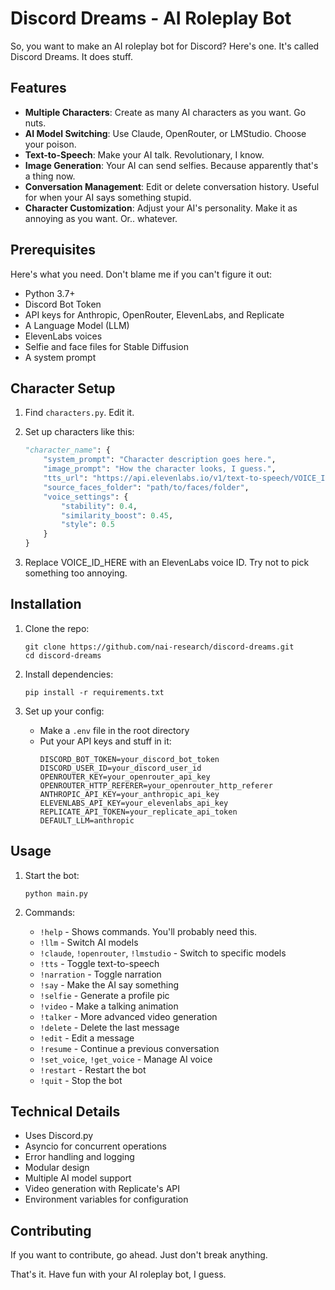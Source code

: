 # Discord Dreams - AI Roleplay Bot

So, you want to make an AI roleplay bot for Discord? Here's one. It's called Discord Dreams. It does stuff.

## Features

- **Multiple Characters**: Create as many AI characters as you want. Go nuts.
- **AI Model Switching**: Use Claude, OpenRouter, or LMStudio. Choose your poison.
- **Text-to-Speech**: Make your AI talk. Revolutionary, I know.
- **Image Generation**: Your AI can send selfies. Because apparently that's a thing now.
- **Conversation Management**: Edit or delete conversation history. Useful for when your AI says something stupid.
- **Character Customization**: Adjust your AI's personality. Make it as annoying as you want.  Or.. whatever.

## Prerequisites

Here's what you need. Don't blame me if you can't figure it out:

- Python 3.7+
- Discord Bot Token
- API keys for Anthropic, OpenRouter, ElevenLabs, and Replicate
- A Language Model (LLM)
- ElevenLabs voices
- Selfie and face files for Stable Diffusion
- A system prompt

## Character Setup

1. Find `characters.py`. Edit it.
2. Set up characters like this:

   ```python
   "character_name": {
       "system_prompt": "Character description goes here.",
       "image_prompt": "How the character looks, I guess.",
       "tts_url": "https://api.elevenlabs.io/v1/text-to-speech/VOICE_ID_HERE",
       "source_faces_folder": "path/to/faces/folder",
       "voice_settings": {
           "stability": 0.4,
           "similarity_boost": 0.45,
           "style": 0.5
       }
   }
   ```

3. Replace VOICE_ID_HERE with an ElevenLabs voice ID. Try not to pick something too annoying.

## Installation

1. Clone the repo:
   ```
   git clone https://github.com/nai-research/discord-dreams.git
   cd discord-dreams
   ```

2. Install dependencies:
   ```
   pip install -r requirements.txt
   ```

3. Set up your config:
   - Make a `.env` file in the root directory
   - Put your API keys and stuff in it:
     ```
     DISCORD_BOT_TOKEN=your_discord_bot_token
     DISCORD_USER_ID=your_discord_user_id
     OPENROUTER_KEY=your_openrouter_api_key
     OPENROUTER_HTTP_REFERER=your_openrouter_http_referer
     ANTHROPIC_API_KEY=your_anthropic_api_key
     ELEVENLABS_API_KEY=your_elevenlabs_api_key
     REPLICATE_API_TOKEN=your_replicate_api_token
     DEFAULT_LLM=anthropic
     ```

## Usage

1. Start the bot:
   ```
   python main.py
   ```

2. Commands:
   - `!help` - Shows commands. You'll probably need this.
   - `!llm` - Switch AI models
   - `!claude`, `!openrouter`, `!lmstudio` - Switch to specific models
   - `!tts` - Toggle text-to-speech
   - `!narration` - Toggle narration
   - `!say` - Make the AI say something
   - `!selfie` - Generate a profile pic
   - `!video` - Make a talking animation
   - `!talker` - More advanced video generation
   - `!delete` - Delete the last message
   - `!edit` - Edit a message
   - `!resume` - Continue a previous conversation
   - `!set_voice`, `!get_voice` - Manage AI voice
   - `!restart` - Restart the bot
   - `!quit` - Stop the bot

## Technical Details

- Uses Discord.py
- Asyncio for concurrent operations
- Error handling and logging
- Modular design
- Multiple AI model support
- Video generation with Replicate's API
- Environment variables for configuration

## Contributing

If you want to contribute, go ahead. Just don't break anything.



That's it. Have fun with your AI roleplay bot, I guess.